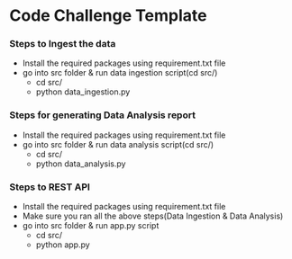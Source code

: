 # Code Challenge Template

### Steps to Ingest the data
- Install the required packages using requirement.txt file
- go into src folder & run data ingestion script(cd src/)
    - cd src/
    - python data_ingestion.py
    
### Steps for generating Data Analysis report
- Install the required packages using requirement.txt file
- go into src folder & run data analysis script(cd src/)
    - cd src/
    - python data_analysis.py
  
### Steps to REST API
- Install the required packages using requirement.txt file
- Make sure you  ran all  the above steps(Data Ingestion & Data Analysis)
- go into src  folder & run app.py script
  - cd src/
  - python app.py